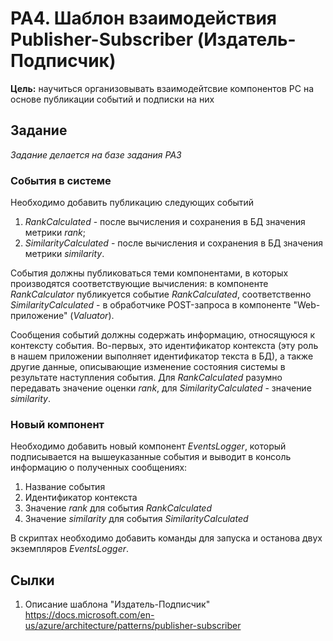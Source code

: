 # PA4. Шаблон взаимодействия Publisher-Subscriber (Издатель-Подписчик)

**Цель:** научиться организовывать взаимодейтсвие компонентов РС на основе публикации событий и подписки на них

## Задание

*Задание делается на базе задания PA3*

### События в системе

Необходимо добавить публикацию следующих событий
1. *RankCalculated* - после вычисления и сохранения в БД значения метрики *rank*;
2. *SimilarityCalculated* - после вычисления и сохранения в БД значения метрики *similarity*.

События должны публиковаться теми компонентами, в которых производятся соответствующие вычисления: в компоненте *RankCalculator* публикуется событие *RankCalculated*, соответственно *SimilarityCalculated* - в обработчике POST-запроса в компоненте "Web-приложение" (*Valuator*).

Сообщения событий должны содержать информацию, относящуюся к контексту события. Во-первых, это идентификатор контекста (эту роль в нашем приложении выполняет идентификатор текста в БД), а также другие данные, описывающие изменение состояния системы в результате наступления события. Для *RankCalculated* разумно передавать значение оценки *rank*, для *SimilarityCalculated* - значение *similarity*.

### Новый компонент

Необходимо добавить новый компонент *EventsLogger*, который подписывается на вышеуказанные события и выводит в консоль информацию о полученных сообщениях:
1. Название события
2. Идентификатор контекста
3. Значение *rank* для события *RankCalculated*
4. Значение *similarity* для события *SimilarityCalculated*

В скриптах необходимо добавить команды для запуска и останова двух экземпляров *EventsLogger*.

## Сылки
1. Описание шаблона "Издатель-Подписчик" https://docs.microsoft.com/en-us/azure/architecture/patterns/publisher-subscriber